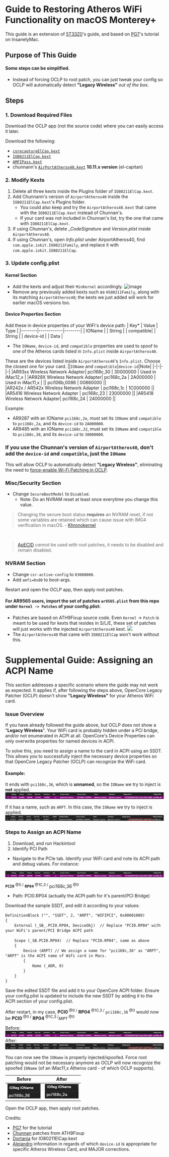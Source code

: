 # Guide to Restoring Atheros WiFi Functionality on macOS Monterey+

This guide is an extension of [5T33Z0](https://github.com/5T33Z0/OC-Little-Translated/blob/main/14_OCLP_Wintel/Enable_Features/WiFi_Sonoma.md)'s guide, and based on [PG7](https://www.insanelymac.com/forum/topic/359007-wifi-atheros-monterey-ventura-sonoma-work/)'s tutorial on InsanelyMac. 

## Purpose of This Guide

#### Some steps can be simplified.
* Instead of forcing OCLP to root patch, you can just tweak your config so OCLP will automatically detect **"Legacy Wireless"** _out of the box_.

## Steps

### 1. Download Required Files
Download the OCLP app (not the source code) where you can easily access it later.

Download the following:
* [`corecaptureElCap.kext`](https://github.com/dortania/OpenCore-Legacy-Patcher/tree/main/payloads/Kexts/Wifi)
* [`IO80211ElCap.kext`](https://github.com/dortania/OpenCore-Legacy-Patcher/tree/main/payloads/Kexts/Wifi)
* [`AMFIPass.kext`](https://github.com/dortania/OpenCore-Legacy-Patcher/tree/main/payloads/Kexts/Acidanthera)
* chunnann's [`AirPortAtheros40.kext`](https://www.insanelymac.com/forum/topic/312045-atheros-wireless-driver-os-x-101112-for-unsupported-cards/?do=findComment&comment=2509900) **10.11.x version** (el-capitan)

### 2. Modify Kexts
1. Delete all three kexts inside the Plugins folder of `IO80211ElCap.kext`.
2. Add Chunnann's version of `AirportAtheros40` inside the `IO80211ElCap.kext`'s Plugins folder.
   * You could also keep and try the `AirportAtheros40.kext` that came with the `IO80211ElCap.kext` instead of Chunnan's.
   * If your card was not included in Chunnan's list, try the one that came with `IO80211ElCap.kext`.
4. If using Chunnan's, delete __CodeSignature_ and _Version.plist_ inside `AirportAtheros40`.
5. If using Chunnan's, open _Info.plist_ under AirportAtheros40, find `com.apple.iokit.IO80211Family`, and replace it with `com.apple.iokit.IO80211ElCap`.
### 3. Update config.plist

#### Kernel Section

* Add the kexts and adjust their `MinKernel` accordingly.
![image](https://github.com/unitedastronomer/miscellaneous-hackintosh-guides/assets/155970773/ee650a22-ada6-486d-800d-4b56bd689479)
* Remove any previously added kexts such as `HS80211Family`, along with its matching `AirportAtheros40`; the kexts we just added will work for earlier macOS versions too.


#### Device Properties Section

Add these in device properties of your WiFi's device path:
| Key*   | Value      |   Type |
|--------|------------|--------|
| IOName |  | String |
| compatible|  | String |
| device-id |  | Data |

* The `IOName`, `device-id`, and `compatible` properties are used to spoof to one of the Atheros cards listed in `Info.plist` inside `AirportAtheros40`.

These are the devices listed inside `AirportAtheros40`'s `Info.plist`. Choose the closest one for your card. 
||`IOName` and `compatible`|`device-id`|Note|
|-|-|-|-|
|AR93xx Wireless Network Adapter| pci168c,30 | 30000000 | Used in iMac12,x |
|AR928X Wireless Network Adapter| pci168c,2a | 2A000000 | Used in iMac11,x |
|| pci106b,0086 | 00860000 ||  
|AR242x / AR542x Wireless Network Adapter | pci168c,1c | 1C000000 ||
|AR5416 Wireless Network Adapter | pci168c,23 | 23000000 ||
|AR5418 Wireless Network Adapter| pci168c,24 | 24000000 ||

Example:
* AR9287 with an IOName `pci168c,2e`, must set its `IOName` and `compatible` to `pci168c,2a`, and its `device-id` to `2A000000`.
* AR9485 with an IOName `pci168c,32`, must set its `IOName` and `compatible` to `pci168c,30`, and its `device-id` to `30000000`.

### If you use the Chunnan's version of `AirportAtheros40`, don't add the `device-id` and `compatible`, just the `IOName`

This will allow OCLP to automatically detect **"Legacy Wireless"**, eliminating the need to [force-enable Wi-Fi Patching in OCLP](https://github.com/5T33Z0/OC-Little-Translated/blob/main/14_OCLP_Wintel/Enable_Features/WiFi_Sonoma.md#troubleshooting-force-enable-wi-fi-patching-in-oclp).

### Misc/Security Section
* Change `SecureBootModel` to `Disabled`.
   * Note: Do an NVRAM reset at least once everytime you change this value.
> Changing the secure boot status **requires** an NVRAM reset, if not some variables are retained which can cause issue with IMG4 verification in macOS. - [Khronokernel](https://github.com/mrlimerunner/sonoma-wifi-hacks?tab=readme-ov-file#pre-root-patching)
<br>

> [ApECID](https://dortania.github.io/OpenCore-Post-Install/universal/security/applesecureboot.html#apecid) *cannot* be used with root patches, it needs to be disabled and remain disabled.

### NVRAM Section
* Change `csr-active-config` to `03080000`.
* Add `amfi=0x80` to boot-args.
  
Restart and open the OCLP app, then apply root patches.

#### For AR9565 users, import the set of patches `ar9565.plist` from this repo under `Kernel -> Patches` of your config.plist:
* Patches are based on ATH9Fixup source code. Even `Kernel` -> `Patch` is meant to be used for kexts that resides in S/L/E, these set of patches will just works with the injected `AirportAtheros40` kext.
![](https://github.com/unitedastronomer/miscellaneous-hackintosh-guides/blob/fc929cac5a61b103ff4d5c574efa05c0d4a4ac67/Atheros_Wifi_Monterey_and_newer/screenshots/import-ocat.gif)
* The `AirportAtheros40` that came with `IO80211ElCap` won't work without this.


# Supplemental Guide: Assigning an ACPI Name

This section addresses a specific scenario where the guide may not work as expected. It applies if, after following the steps above, OpenCore Legacy Patcher (OCLP) doesn't show **"Legacy Wireless"** for your Atheros WiFi card.


### Issue Overview
If you have already followed the guide above, but OCLP does not show a "**Legacy Wireless**". Your WiFi card is probably hidden under a PCI bridge, and/or not enumerated in ACPI at all. OpenCore's Device Properties can only overwrite properties for named devices in ACPI.

To solve this, you need to assign a name to the card in ACPI using an SSDT. This allows you to successfully inject the necessary device properties so that OpenCore Legacy Patcher (OCLP) can recognize the WiFi card.

#### Example:
It ends with `pci168c,36`, which is **unnamed**, so the `IOName` we try to inject is **not** applied.
![](screenshots/hackintool_pcie_tab.png)

If it has a name, such as `ARPT`. In this case, the `IOName` we try to inject is applied.
![](screenshots/hackintool_pci1683,36_to_ARPT.png)

### Steps to Assign an ACPI Name

1. Download, and run Hackintool
2. Identify PCI Path
* Navigate to the PCIe tab. Identify your WiFi card and note its ACPI path and debug values. For instance:

![](screenshots/hackintool_pcie_tab.png)

**`PCI0`**<sup> @0 /</sup> **`RP04`**<sup> @1C,3 /</sup> pci168c,36<sup> @0</sup>
* Path: PCI0.RP04 (actually the ACPI path for it's parent/PCI Bridge)

Download the sample SSDT, and edit it according to your values:

```asl
DefinitionBlock ("", "SSDT", 2, "ARPT", "WIFIPCI", 0x00001000)
{
    External (_SB_.PCI0.RP04, DeviceObj)  // Replace "PCI0.RP04" with your WiFi's parent/PCI Bridge ACPI path

    Scope (_SB.PCI0.RP04)  // Replace "PCI0.RP04", same as above
    {
        Device (ARPT) // We assign a name for "pci168c,36" as "ARPT", "ARPT" is the ACPI name of WiFi card in Macs.
        {
            Name (_ADR, 0) 
        }
    }
}
```

Save the edited SSDT file and add it to your OpenCore ACPI folder. Ensure your config.plist is updated to include the new SSDT by adding it to the ACPI section of your config.plist.

After restart, in my case, **PCI0**<sup> @0 /</sup> **RP04**<sup> @1C,3 /</sup> `pci168c,36`<sup> @0</sup> would now be **PCI0**<sup> @0 /</sup> **RP04**<sup> @1C,3 /</sup>`ARPT`<sup> @0</sup>

Before:
![](screenshots/hackintool_pcie_tab.png)
After:
![](screenshots/hackintool_pci1683,36_to_ARPT.png)


You can now see the `IOName` is properly injected/spoofed. Force root patching would not be necessary anymore as OCLP will now recognize the spoofed `IOName` (of an iMac11,x Atheros card - of which OCLP supports).

|Before|After|
|-|-|
|![](screenshots/real_ioname.png)|![](screenshots/spoofed_ioname.png)|

Open the OCLP app, then apply root patches.

Credits:
* [PG7](https://www.insanelymac.com/forum/topic/359007-wifi-atheros-monterey-ventura-sonoma-work/) for the tutorial
* [Chunnan](https://www.insanelymac.com/forum/topic/312045-atheros-wireless-driver-os-x-101112-for-unsupported-cards/?do=findComment&comment=2509900) patches from ATH9Fixup
* [Dortania](https://github.com/dortania/OpenCore-Legacy-Patcher/tree/main/payloads/Kexts/Wifi) for IO80211ElCap.kext
* [Alejandro](https://github.com/aleelmaitro/Hackintosh-Atheros-Wi-Fi-Legacy-Cards) information in regards of which `device-id` is appropriate for specific Atheros Wireless Card, and MAJOR corrections.
